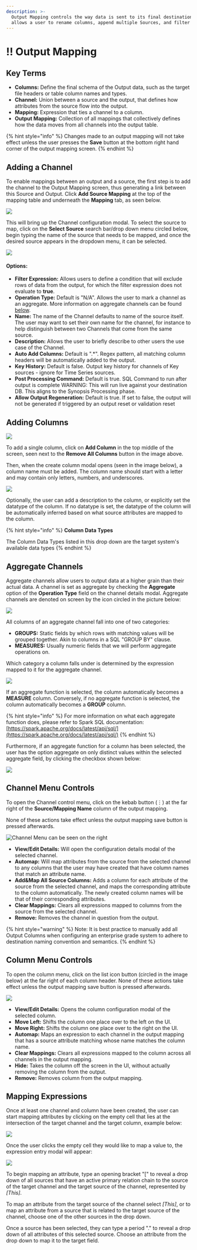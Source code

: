 ```yaml
---
description: >-
  Output Mapping controls the way data is sent to its final destination. It
  allows a user to rename columns, append multiple Sources, and filter data.
---
```


# !! Output Mapping

## Key Terms 

* **Columns:** Define the final schema of the Output data, such as the target file headers or table column names and types.
* **Channel:** Union between a source and the output, that defines how attributes from the source flow into the output.
* **Mapping:** Expression that ties a channel to a column.
* **Output Mapping:** Collection of all mappings that collectively defines how the data moves from all channels into the output table.

{% hint style="info" %}
Changes made to an output mapping will not take effect unless the user presses the **Save** button at the bottom right hand corner of the output mapping screen.
{% endhint %}

## Adding a Channel

To enable mappings between an output and a source, the first step is to add the channel to the Output Mapping screen, thus generating a link between this Source and Output. Click **Add Source Mapping** at the top of the mapping table and underneath the **Mapping** tab, as seen below.

![](../../.gitbook/assets/addoutputsource%20%281%29.png)

This will bring up the Channel configuration modal. To select the source to map, click on the **Select Source** search bar/drop down menu circled below, begin typing the name of the source that needs to be mapped, and once the desired source appears in the dropdown menu, it can be selected.

![](../../.gitbook/assets/selectmappingsource.png)

#### Options: 

* **Filter Expression:** Allows users to define a condition that will exclude rows of data from the output, for which the filter expression does not evaluate to **true**.
* **Operation Type:** Default is "N/A". Allows the user to mark a channel as an aggregate. More information on aggregate channels can be found [below](output-mapping.md#aggregate-channels).
* **Name:** The name of the Channel defaults to name of the source itself. The user may want to set their own name for the channel, for instance to help distinguish between two Channels that come from the same source.
* **Description:** Allows the user to briefly describe to other users the use case of the Channel.
* **Auto Add Columns:** Default is ".\*". Regex pattern, all matching column headers will be automatically added to the output.
* **Key History:** Default is false. Output key history for channels of Key sources - ignore for Time Series sources.
* **Post Processing Command:** Default is true. SQL Command to run after output is complete WARNING: This will run live against your destination DB. This aligns to the Synopsis Processing phase.
* **Allow Output Regeneration:** Default is true. If set to false, the output will not be generated if triggered by an output reset or validation reset

## Adding Columns

![](../../.gitbook/assets/addoutputsource.png)

To add a single column, click on **Add Column** in the top middle of the screen, seen next to the **Remove All Columns** button in the image above.

Then, when the create column modal opens \(seen in the image below\), a column name must be added. The column name should start with a letter and may contain only letters, numbers, and underscores.

![](../../.gitbook/assets/image%20%28265%29.png)

Optionally, the user can add a description to the column, or explicitly set the datatype of the column. If no datatype is set, the datatype of the column will be automatically inferred based on what source attributes are mapped to the column.

{% hint style="info" %}
**Column Data Types**

The Column Data Types listed in this drop down are the target system's available data types
{% endhint %}

## Aggregate Channels

Aggregate channels allow users to output data at a higher grain than their actual data. A channel is set as aggregate by checking the **Aggregate** option of the **Operation Type** field on the channel details modal. Aggregate channels are denoted on screen by the icon circled in the picture below:

![](../../.gitbook/assets/aggregateicon.png)

 All columns of an aggregate channel fall into one of two categories:

* **GROUPS:** Static fields by which rows with matching values will be grouped together. Akin to columns in a SQL "GROUP BY" clause.
* **MEASURES:** Usually numeric fields that we will perform aggregate operations on.

Which category a column falls under is determined by the expression mapped to it for the aggregate channel.

![](../../.gitbook/assets/aggregateexpression.png)

If an aggregate function is selected, the column automatically becomes a **MEASURE** column. Conversely, if no aggregate function is selected, the column automatically becomes a **GROUP** column.

{% hint style="info" %}
For more information on what each aggregate function does, please refer to Spark SQL documentation: [https://spark.apache.org/docs/latest/api/sql/](https://spark.apache.org/docs/latest/api/sql/)
{% endhint %}

Furthermore, if an aggregate function for a column has been selected, the user has the option aggregate on only distinct values within the selected aggregate field, by clicking the checkbox shown below:

![](../../.gitbook/assets/distinctcheckbox.png)

## Channel Menu Controls

To open the Channel control menu, click on the kebab button \(⋮\) at the far right of the **Source/Mapping Name** column of the output mapping. 

None of these actions take effect unless the output mapping save button is pressed afterwards.

![Channel Menu can be seen on the right](../../.gitbook/assets/image%20%28270%29.png)

* **View/Edit Details:** Will open the configuration details modal of the selected channel.
* **Automap:** Will map attributes from the source from the selected channel to any columns that the user may have created that have column names that match an attribute name.
* **Add&Map All Source Columns:** Adds a column for each attribute of the source from the selected channel, and maps the corresponding attribute to the column automatically. The newly created column names will be that of their corresponding attributes.
* **Clear Mappings:** Clears all expressions mapped to columns from the source from the selected channel.
* **Remove:** Removes the channel in question from the output.

{% hint style="warning" %}
Note: It is best practice to manually add all Output Columns when configuring an enterprise grade system to adhere to destination naming convention and semantics.
{% endhint %}

## Column Menu Controls

To open the column menu, click on the list icon button \(circled in the image below\) at the far right of each column header. None of these actions take effect unless the output mapping save button is pressed afterwards.

![](../../.gitbook/assets/columnmenu.png)

* **View/Edit Details:** Opens the column configuration modal of the selected column.
* **Move Left:** Shifts the column one place over to the left on the UI.
* **Move Right:** Shifts the column one place over to the right on the UI.
* **Automap:** Maps an expression to each channel in the output mapping that has a source attribute matching whose name matches the column name.
* **Clear Mappings:** Clears all expressions mapped to the column across all channels in the output mapping.
* **Hide:** Takes the column off the screen in the UI, without actually removing the column from the output.
* **Remove:** Removes column from the output mapping.

## Mapping Expressions

Once at least one channel and column have been created, the user can start mapping attributes by clicking on the empty cell that lies at the intersection of the target channel and the target column, example below:

![](../../.gitbook/assets/enteringexpression.png)

Once the user clicks the empty cell they would like to map a value to, the expression entry modal will appear:

![](../../.gitbook/assets/image%20%28264%29.png)

To begin mapping an attribute, type an opening bracket "\[" to reveal a drop down of all sources that have an active primary relation chain to the source of the target channel and the target source of the channel, represented by _\[This\]_.   
  
To map an attribute from the target source of the channel select _\[This\]_, or to map an attribute from a source that is related to the target source of the channel, choose one of the other sources in the drop down.  
  
Once a source has been selected, they can type a period "." to reveal a drop down of all attributes of this selected source. Choose an attribute from the drop down to map it to the target field.

